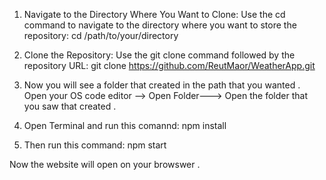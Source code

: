 1. Navigate to the Directory Where You Want to Clone: Use the cd command to navigate to the directory where you want to store the repository:
cd /path/to/your/directory

2. Clone the Repository: Use the git clone command followed by the repository URL:
git clone https://github.com/ReutMaor/WeatherApp.git

3. Now you will see a folder that created in the path that you wanted .
Open your OS code editor --> Open Folder---> Open the folder that you saw that created .

4. Open Terminal and run this comannd:
npm install

5. Then run this command:
npm start 

Now the website will open on your browswer .
